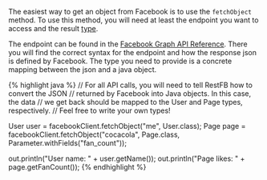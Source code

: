 The easiest way to get an object from Facebook is to use the `fetchObject` method. To use this method, you will need at least the endpoint you want to access and the result [type](#supported-graph-object-types).

The endpoint can be found in the <a href="https://developers.facebook.com/docs/graph-api/reference" 
target="_blank">Facebook Graph API Reference</a>. There you will find the correct syntax for the endpoint
and how the response json is defined by Facebook. The type you need to provide is a concrete mapping 
between the json and a java object.

{% highlight java %}
// For all API calls, you will need to tell RestFB how to convert the JSON
// returned by Facebook into Java objects. In this case, the data
// we get back should be mapped to the User and Page types, respectively.
// Feel free to write your own types!

User user = facebookClient.fetchObject("me", User.class);
Page page = facebookClient.fetchObject("cocacola", Page.class, 
                 Parameter.withFields("fan_count"));

out.println("User name: " + user.getName());
out.println("Page likes: " + page.getFanCount());
{% endhighlight %}